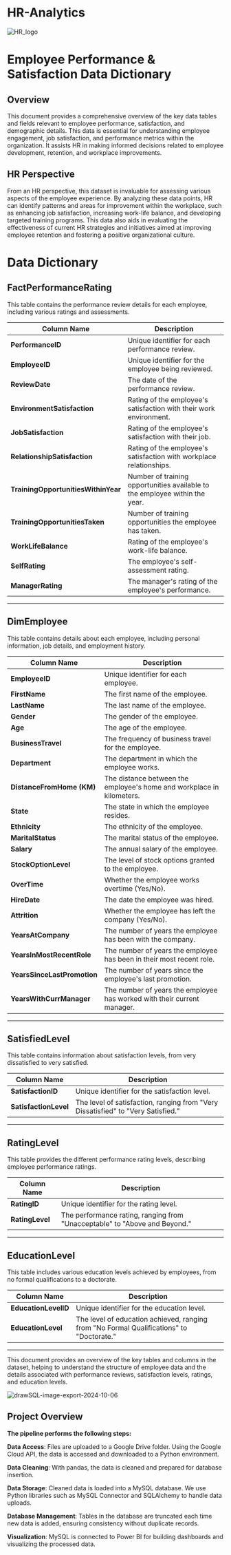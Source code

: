 # HR-Analytics
![HR_logo](https://github.com/user-attachments/assets/1cac8a27-ae6a-4228-8920-a25e05af8d43)






# Employee Performance & Satisfaction Data Dictionary

## Overview

This document provides a comprehensive overview of the key data tables and fields relevant to employee performance, satisfaction, and demographic details. This data is essential for understanding employee engagement, job satisfaction, and performance metrics within the organization. It assists HR in making informed decisions related to employee development, retention, and workplace improvements.

## HR Perspective

From an HR perspective, this dataset is invaluable for assessing various aspects of the employee experience. By analyzing these data points, HR can identify patterns and areas for improvement within the workplace, such as enhancing job satisfaction, increasing work-life balance, and developing targeted training programs. This data also aids in evaluating the effectiveness of current HR strategies and initiatives aimed at improving employee retention and fostering a positive organizational culture.

# Data Dictionary

## FactPerformanceRating

This table contains the performance review details for each employee, including various ratings and assessments.

| Column Name                  | Description                                                                           |
|------------------------------|---------------------------------------------------------------------------------------|
| **PerformanceID**            | Unique identifier for each performance review.                                        |
| **EmployeeID**               | Unique identifier for the employee being reviewed.                                    |
| **ReviewDate**               | The date of the performance review.                                                   |
| **EnvironmentSatisfaction**  | Rating of the employee's satisfaction with their work environment.                    |
| **JobSatisfaction**          | Rating of the employee's satisfaction with their job.                                 |
| **RelationshipSatisfaction** | Rating of the employee's satisfaction with workplace relationships.                   |
| **TrainingOpportunitiesWithinYear** | Number of training opportunities available to the employee within the year.    |
| **TrainingOpportunitiesTaken**      | Number of training opportunities the employee has taken.                       |
| **WorkLifeBalance**          | Rating of the employee's work-life balance.                                           |
| **SelfRating**               | The employee's self-assessment rating.                                                |
| **ManagerRating**            | The manager's rating of the employee's performance.                                   |

---

## DimEmployee

This table contains details about each employee, including personal information, job details, and employment history.

| Column Name                 | Description                                                                |
|-----------------------------|----------------------------------------------------------------------------|
| **EmployeeID**              | Unique identifier for each employee.                                       |
| **FirstName**               | The first name of the employee.                                            |
| **LastName**                | The last name of the employee.                                             |
| **Gender**                  | The gender of the employee.                                                |
| **Age**                     | The age of the employee.                                                   |
| **BusinessTravel**          | The frequency of business travel for the employee.                         |
| **Department**              | The department in which the employee works.                                |
| **DistanceFromHome (KM)**   | The distance between the employee's home and workplace in kilometers.      |
| **State**                   | The state in which the employee resides.                                   |
| **Ethnicity**               | The ethnicity of the employee.                                             |
| **MaritalStatus**           | The marital status of the employee.                                        |
| **Salary**                  | The annual salary of the employee.                                         |
| **StockOptionLevel**        | The level of stock options granted to the employee.                        |
| **OverTime**                | Whether the employee works overtime (Yes/No).                              |
| **HireDate**                | The date the employee was hired.                                           |
| **Attrition**               | Whether the employee has left the company (Yes/No).                        |
| **YearsAtCompany**          | The number of years the employee has been with the company.                |
| **YearsInMostRecentRole**   | The number of years the employee has been in their most recent role.       |
| **YearsSinceLastPromotion** | The number of years since the employee's last promotion.                   |
| **YearsWithCurrManager**    | The number of years the employee has worked with their current manager.    |

---

## SatisfiedLevel

This table contains information about satisfaction levels, from very dissatisfied to very satisfied.

| Column Name      | Description                                               |
|------------------|-----------------------------------------------------------|
| **SatisfactionID**    | Unique identifier for the satisfaction level.           |
| **SatisfactionLevel** | The level of satisfaction, ranging from "Very Dissatisfied" to "Very Satisfied." |

---

## RatingLevel

This table provides the different performance rating levels, describing employee performance ratings.

| Column Name      | Description                                               |
|------------------|-----------------------------------------------------------|
| **RatingID**     | Unique identifier for the rating level.                   |
| **RatingLevel**  | The performance rating, ranging from "Unacceptable" to "Above and Beyond." |

---

## EducationLevel

This table includes various education levels achieved by employees, from no formal qualifications to a doctorate.

| Column Name         | Description                                                          |
|---------------------|----------------------------------------------------------------------|
| **EducationLevelID** | Unique identifier for the education level.                          |
| **EducationLevel**   | The level of education achieved, ranging from "No Formal Qualifications" to "Doctorate." |

---

This document provides an overview of the key tables and columns in the dataset, helping to understand the structure of employee data and the details associated with performance reviews, satisfaction levels, ratings, and education levels.


![drawSQL-image-export-2024-10-06](https://github.com/user-attachments/assets/cfaa95dd-2cc6-46b5-a4a3-b6700fd84abb)




## Project Overview
**The pipeline performs the following steps:**

**Data Access**: Files are uploaded to a Google Drive folder. Using the Google Cloud API, the data is accessed and downloaded to a Python environment.

**Data Cleaning**: With pandas, the data is cleaned and prepared for database insertion.

**Data Storage**: Cleaned data is loaded into a MySQL database. We use Python libraries such as MySQL Connector and SQLAlchemy to handle data uploads.

**Database Management**: Tables in the database are truncated each time new data is added, ensuring consistency without duplicate records.

**Visualization**: MySQL is connected to Power BI for building dashboards and visualizing the processed data.
